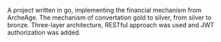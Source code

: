 A project written in go, implementing the financial mechanism from ArcheAge. The mechanism of convertation gold to silver, from silver to bronze. Three-layer architecture, RESTful approach was used and JWT authorization was added.
